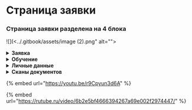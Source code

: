 # Страница заявки

### **Страница заявки разделена на 4 блока**

![](<../.gitbook/assets/image (2).png" alt=""><figcaption></figcaption></figure>

<details>

<summary><strong>Заявка</strong></summary>

### Информация о текущей  заявке гражданина

**Номер заявки на РР**

**Guid заявки**

**Статус заявки на РР**

**Дата последней синхронизации с РР**

**Создано** - дата подачи заявки гражданином&#x20;

**Последний день загрузки документов гражданином -** указана дата, до которой необходимо загрузить документы

**Образовательный партнёр** - образовательная организация, куда была подана заявка

**Подразделение** - название подразделения в системе Odin, в котором проводится образовательная программа

**Наименование программы -**  образовательная  программа в системе Odin, на которую была подана заявка.

**Категория гражданина** - категория, по которой была подана заявка на участие.

</details>

<details>

<summary><strong>Обучение</strong></summary>

### **Обучение**

**Поток** - название потока в Odin

**Период обучения** - даты обучения на платформе Odin

**Приказ на зачисление** - ссылка для скачивания приказа

**Приказы на продление обучения** - если такие будут добавлены

**Приказ на отчисление** - ссылка для скачивания приказа

</details>

<details>

<summary><strong>Личные данные</strong></summary>

**Идентификатор гражданина**

**СНИЛС**

**ИНН**

**День рождения**

**Пол**

**Данные паспорта**

**Адрес регистрации**

**Почтовый адрес**

**ФИО (в дательном падеже)**

\_\_\_\_\_\_\_\_\_\_\_\_\_\_\_\_\_\_\_\_\_\_\_\_\_\_\_\_\_\_\_\_\_\_\_\_\_\_\_\_\_\_\_\_\_\_\_\_\_\_\_\_\_\_\_\_\_\_\_\_\_\_\_\_\_\_\_\_\_\_\_\_

**Образование**

**Сведения о трудовой деятельности**

**Контакты**

**Уточненный фактический адрес**

</details>

<details>

<summary><strong>Сканы документов</strong></summary>

### **Сканы документов**

**Первичные документы:**

Копия паспорта

Диплом/документ об образовании

Документы о смене фамилии (при наличии)&#x20;

Нотариально заверенный перевод документа об образовании (при наличии)&#x20;

**Документы об образовании:**

Заявление на зачисление

Договор

Согласие на обработку персональных данных

Заявление на отчисление (при наличии)&#x20;

Приказ на зачисление

Приказ об отчислении

**Документы об обучении и трудоустройстве**

Документ о квалификации

Документ о трудоустройстве



</details>

{% embed url="https://youtu.be/r9Cpyun3d6A" %}

{% embed url="https://rutube.ru/video/6b2e5bf4666394267a69e002f2974447/" %}
